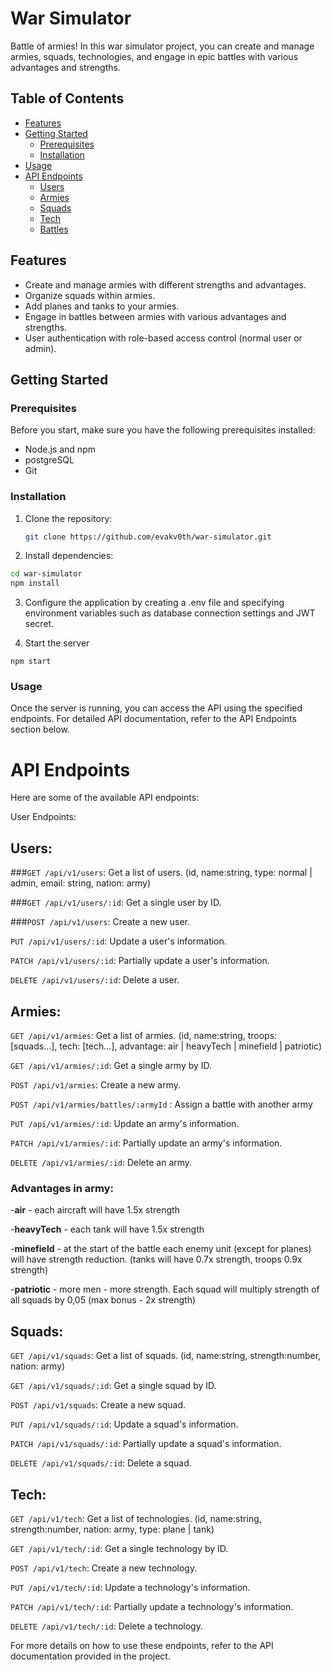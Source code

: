 # War Simulator

Battle of armies! In this war simulator project, you can create and manage armies, squads, technologies, and engage in epic battles with various advantages and strengths.

## Table of Contents
- [Features](#features)
- [Getting Started](#getting-started)
  - [Prerequisites](#prerequisites)
  - [Installation](#installation)
- [Usage](#usage)
- [API Endpoints](#api-endpoints)
  - [Users](#users)
  - [Armies](#armies)
  - [Squads](#squads)
  - [Tech](#tech)
  - [Battles](#battles)

## Features

- Create and manage armies with different strengths and advantages.
- Organize squads within armies.
- Add planes and tanks to your armies.
- Engage in battles between armies with various advantages and strengths.
- User authentication with role-based access control (normal user or admin).

## Getting Started

### Prerequisites

Before you start, make sure you have the following prerequisites installed:

- Node.js and npm 
- postgreSQL
- Git

### Installation

1. Clone the repository:

   ```sh
   git clone https://github.com/evakv0th/war-simulator.git

2. Install dependencies:

 ```sh
cd war-simulator
npm install
```

3. Configure the application by creating a .env file and specifying environment variables such as database connection settings and JWT secret. 

4. Start the server
```
npm start
```

### Usage

Once the server is running, you can access the API using the specified endpoints. For detailed API documentation, refer to the API Endpoints section below.

# API Endpoints

Here are some of the available API endpoints:

User Endpoints:

## Users:
###```GET /api/v1/users```: Get a list of users. (id, name:string, type: normal | admin, email: string, nation: army)

###```GET /api/v1/users/:id```: Get a single user by ID.

###```POST /api/v1/users```: Create a new user.

```PUT /api/v1/users/:id```: Update a user's information.

```PATCH /api/v1/users/:id```: Partially update a user's information.

```DELETE /api/v1/users/:id```: Delete a user.

## Armies:

```GET /api/v1/armies```: Get a list of armies. (id, name:string, troops: [squads...], tech: [tech...], advantage: air | heavyTech | minefield | patriotic)

```GET /api/v1/armies/:id```: Get a single army by ID.

```POST /api/v1/armies```: Create a new army.

```POST /api/v1/armies/battles/:armyId``` : Assign a battle with another army

```PUT /api/v1/armies/:id```: Update an army's information.

```PATCH /api/v1/armies/:id```: Partially update an army's information.

```DELETE /api/v1/armies/:id```: Delete an army.

### Advantages in army:

-**air** - each aircraft will have 1.5x strength

-**heavyTech** - each tank will have 1.5x strength

-**minefield** - at the start of the battle each enemy unit (except for planes) will have strength reduction. (tanks will have 0.7x strength, troops 0.9x strength)

-**patriotic** - more men - more strength. Each squad will multiply strength of all squads by 0,05 (max bonus - 2x strength)

## Squads:

```GET /api/v1/squads```: Get a list of squads. (id, name:string, strength:number, nation: army)

```GET /api/v1/squads/:id```: Get a single squad by ID.

```POST /api/v1/squads```: Create a new squad.

```PUT /api/v1/squads/:id```: Update a squad's information.

```PATCH /api/v1/squads/:id```: Partially update a squad's information.

```DELETE /api/v1/squads/:id```: Delete a squad.

## Tech:

```GET /api/v1/tech```: Get a list of technologies. (id, name:string, strength:number, nation: army, type: plane |  tank)

```GET /api/v1/tech/:id```: Get a single technology by ID.

```POST /api/v1/tech```: Create a new technology.

```PUT /api/v1/tech/:id```: Update a technology's information.

```PATCH /api/v1/tech/:id```: Partially update a technology's information.

```DELETE /api/v1/tech/:id```: Delete a technology.


For more details on how to use these endpoints, refer to the API documentation provided in the project.
